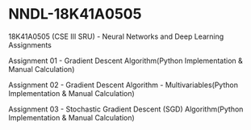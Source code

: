 # NNDL-18K41A0505
18K41A0505 (CSE III SRU) - Neural Networks and Deep Learning Assignments 

Assignment 01 - Gradient Descent Algorithm(Python Implementation & Manual Calculation)

Assignment 02 - Gradient Descent Algorithm - Multivariables(Python Implementation & Manual Calculation)

Assignment 03 - Stochastic Gradient Descent (SGD) Algorithm(Python Implementation & Manual Calculation)






